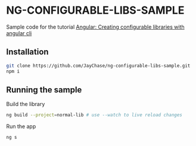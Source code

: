 # NG-CONFIGURABLE-LIBS-SAMPLE

Sample code for the tutorial [Angular: Creating configurable libraries with angular cli](https://www.usefuldev.com/post/Angular:%20Creating%20configurable%20libraries%20with%20angular%20cli)

## Installation

```bash
git clone https://github.com/JayChase/ng-configurable-libs-sample.git
npm i
```

## Running the sample

Build the library

```bash
ng build --project=normal-lib # use --watch to live reload changes
```

Run the app

```bash
ng s
```

